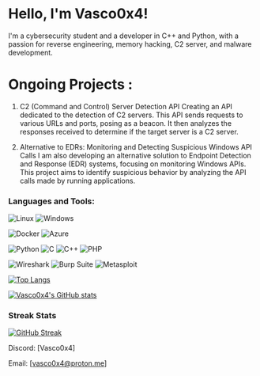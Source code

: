 # Hello, I'm Vasco0x4!

I'm a cybersecurity student and a developer in C++ and Python, with a passion for reverse engineering, memory hacking, C2 server, and malware development.


# Ongoing Projects :
1. C2 (Command and Control) Server Detection API
Creating an API dedicated to the detection of C2 servers. This API sends requests to various URLs and ports, posing as a beacon. It then analyzes the responses received to determine if the target server is a C2 server.

2. Alternative to EDRs: Monitoring and Detecting Suspicious Windows API Calls
I am also developing an alternative solution to Endpoint Detection and Response (EDR) systems, focusing on monitoring Windows APIs. This project aims to identify suspicious behavior by analyzing the API calls made by running applications.


### Languages and Tools:

![Linux](https://img.shields.io/badge/Linux-FCC624?style=for-the-badge&logo=linux&logoColor=black)
![Windows](https://img.shields.io/badge/Windows-000?style=for-the-badge&logo=windows&logoColor=2CA5E0)

![Docker](https://img.shields.io/badge/Docker-2496ED?style=for-the-badge&logo=docker&logoColor=white)
![Azure](https://img.shields.io/badge/Azure-blue?style=for-the-badge&logo=microsoft%20azure&logoColor=blue&labelColor=FFFFFF&link=https%3A%2F%2Fimages.app.goo.gl%2FK7PN1jYJd57x4q7A8)

![Python](https://img.shields.io/badge/Python-3670A0?style=for-the-badge&logo=python&logoColor=ffdd54)
![C](https://img.shields.io/badge/C-00599C?style=for-the-badge&logo=c&logoColor=white)
![C++](https://img.shields.io/badge/C%2B%2B-00599C?style=for-the-badge&logo=c%2B%2B&logoColor=white)
![PHP](https://img.shields.io/badge/PHP-777BB4?style=for-the-badge&logo=php&logoColor=white)

![Wireshark](https://img.shields.io/badge/Wireshark-1679A7?style=for-the-badge&logo=wireshark&logoColor=white)
![Burp Suite](https://img.shields.io/badge/Burp%20Suite-FF6F00?style=for-the-badge&logo=burp-suite&logoColor=white)
![Metasploit](https://img.shields.io/badge/Metasploit-0078D7?style=for-the-badge&logo=metasploit&logoColor=white)



[![Top Langs](https://github-readme-stats.vercel.app/api/top-langs/?username=Vasco0x4&layout=compact&theme=dark)](https://github.com/anuraghazra/github-readme-stats)

[![Vasco0x4's GitHub stats](https://github-readme-stats.vercel.app/api?username=Vasco0x4&theme=dark)](https://github.com/anuraghazra/github-readme-stats)

### Streak Stats
[![GitHub Streak](https://github-readme-streak-stats.herokuapp.com/?user=Vasco0x4&theme=dark)](https://git.io/streak-stats)


Discord: [Vasco0x4]

Email: [vasco0x4@proton.me]
